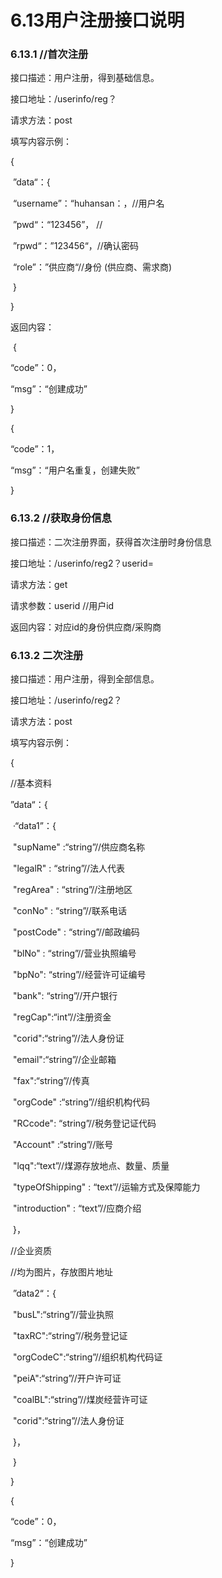 # 6.13用户注册接口说明

### 6.13.1 //首次注册

接口描述：用户注册，得到基础信息。

接口地址：/userinfo/reg？

请求方法：post

填写内容示例：

{

​	”data“：{

​		“username”：“huhansan：，//用户名

​		”pwd“：“123456”，	//

​		”rpwd“：”123456“，//确认密码

​		“role”：”供应商“//身份 (供应商、需求商)

​	}

}

返回内容：

​	{

“code”：0，

“msg”：“创建成功”

}

{

“code”：1，

“msg”：“用户名重复，创建失败”

}



### 6.13.2            //获取身份信息

接口描述：二次注册界面，获得首次注册时身份信息

接口地址：/userinfo/reg2？userid=

请求方法：get

请求参数：userid //用户id

返回内容：对应id的身份供应商/采购商



### 6.13.2 二次注册

接口描述：用户注册，得到全部信息。

接口地址：/userinfo/reg2？

请求方法：post

填写内容示例：

{

//基本资料

”data“：{

​	·“data1”：{

​			"supName" :“string”//供应商名称

​			"legalR" :  “string”//法人代表

​			"regArea" : “string”//注册地区

​			"conNo" : “string”//联系电话

​			"postCode" : “string”//邮政编码

​			"blNo" : “string”//营业执照编号

​			"bpNo": “string”//经营许可证编号

​			"bank": “string”//开户银行

​			"regCap":“int”//注册资金

​			"corid":“string”//法人身份证

​			"email":“string”//企业邮箱	

​			"fax":“string”//传真

​			"orgCode" :“string”//组织机构代码

​			"RCcode": “string”//税务登记证代码

​			"Account" :“string”//账号

​			"lqq":“text”//煤源存放地点、数量、质量

​			"typeOfShipping" : “text”//运输方式及保障能力

​			"introduction" : “text”//应商介绍

​		}，

//企业资质

//均为图片，存放图片地址

​	”data2“：{

​			"busL":“string”//营业执照

​			"taxRC":“string”//税务登记证

​			"orgCodeC":“string”//组织机构代码证

​			"peiA":“string”//开户许可证

​			"coalBL":“string”//煤炭经营许可证

​			"corid":“string”//法人身份证

​		}，

​	}

}

{

“code”：0，

“msg”：“创建成功”

}